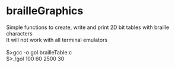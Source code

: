 # brailleGraphics
Simple functions to create, write and print 2D bit tables with braille characters<br/>
It will not work with all terminal emulators<br/>
<br/>
$>gcc -o gol brailleTable.c<br/>
$>./gol 100 60 2500 30<br/>

